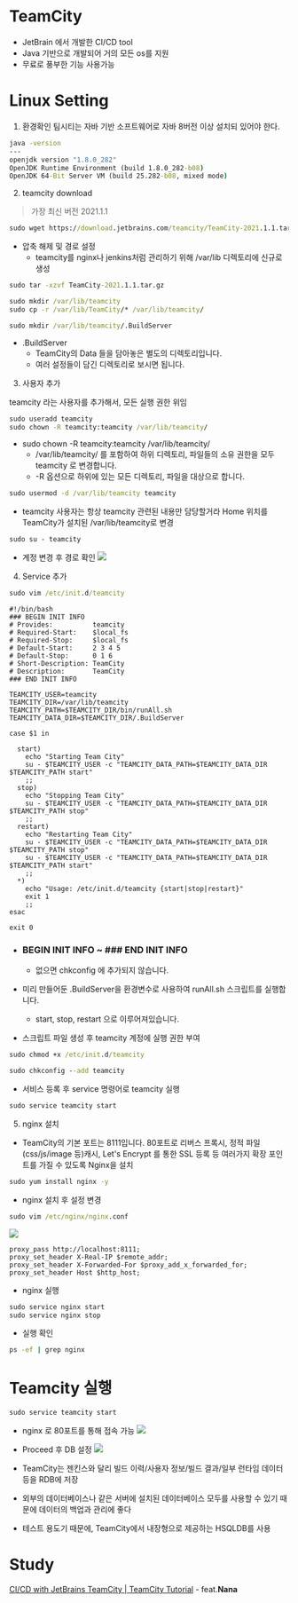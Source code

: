# TeamCity
* JetBrain 에서 개발한 CI/CD tool
* Java 기반으로 개발되어 거의 모든 os를 지원
* 무료로 풍부한 기능 사용가능

# Linux Setting


1. 환경확인
팀시티는 자바 기반 소프트웨어로 자바 8버전 이상 설치되 있어야 한다.
```cmd
java -version
---
openjdk version "1.8.0_282"
OpenJDK Runtime Environment (build 1.8.0_282-b08)
OpenJDK 64-Bit Server VM (build 25.282-b08, mixed mode)
```

2. teamcity download
> 가장 최신 버전 2021.1.1

```cmd
sudo wget https://download.jetbrains.com/teamcity/TeamCity-2021.1.1.tar.gz
```

* 압축 해제 및 경로 설정
    + teamcity를 nginx나 jenkins처럼 관리하기 위해 /var/lib 디렉토리에 신규로 생성


```cmd
sudo tar -xzvf TeamCity-2021.1.1.tar.gz

sudo mkdir /var/lib/teamcity
sudo cp -r /var/lib/TeamCity/* /var/lib/teamcity/

sudo mkdir /var/lib/teamcity/.BuildServer
```
* .BuildServer
    + TeamCity의 Data 들을 담아놓은 별도의 디렉토리입니다.
    + 여러 설정들이 담긴 디렉토리로 보시면 됩니다.


3. 사용자 추가

teamcity 라는 사용자를 추가해서, 모든 실행 권한 위임
```cmd
sudo useradd teamcity
sudo chown -R teamcity:teamcity /var/lib/teamcity/
```
* sudo chown -R teamcity:teamcity /var/lib/teamcity/
    + /var/lib/teamcity/ 를 포함하여 하위 디렉토리, 파일들의 소유 권한을 모두 teamcity 로 변경합니다.
    + -R 옵션으로 하위에 있는 모든 디렉토리, 파일을 대상으로 합니다.

```cmd
sudo usermod -d /var/lib/teamcity teamcity

```

* teamcity 사용자는 항상 teamcity 관련된 내용만 담당할거라 Home 위치를 TeamCity가 설치된 /var/lib/teamcity로 변경


```cmd
sudo su - teamcity
```

* 계정 변경 후 경로 확인
![](assets/README-de6f5bc8.png)

4. Service 추가


```cmd
sudo vim /etc/init.d/teamcity
```

```vim
#!/bin/bash
### BEGIN INIT INFO
# Provides:          teamcity
# Required-Start:    $local_fs
# Required-Stop:     $local_fs
# Default-Start:     2 3 4 5
# Default-Stop:      0 1 6
# Short-Description: TeamCity
# Description:       TeamCity
### END INIT INFO

TEAMCITY_USER=teamcity
TEAMCITY_DIR=/var/lib/teamcity
TEAMCITY_PATH=$TEAMCITY_DIR/bin/runAll.sh
TEAMCITY_DATA_DIR=$TEAMCITY_DIR/.BuildServer

case $1 in

  start)
    echo "Starting Team City"
    su - $TEAMCITY_USER -c "TEAMCITY_DATA_PATH=$TEAMCITY_DATA_DIR $TEAMCITY_PATH start"
    ;;
  stop)
    echo "Stopping Team City"
    su - $TEAMCITY_USER -c "TEAMCITY_DATA_PATH=$TEAMCITY_DATA_DIR $TEAMCITY_PATH stop"
    ;;
  restart)
    echo "Restarting Team City"
    su - $TEAMCITY_USER -c "TEAMCITY_DATA_PATH=$TEAMCITY_DATA_DIR $TEAMCITY_PATH stop"
    su - $TEAMCITY_USER -c "TEAMCITY_DATA_PATH=$TEAMCITY_DATA_DIR $TEAMCITY_PATH start"
    ;;
  *)
    echo "Usage: /etc/init.d/teamcity {start|stop|restart}"
    exit 1
    ;;
esac

exit 0
```

* ### BEGIN INIT INFO ~ ### END INIT INFO
    + 없으면 chkconfig 에 추가되지 않습니다.
* 미리 만들어둔 .BuildServer을 환경변수로 사용하여 runAll.sh 스크립트를 실행합니다.
    + start, stop, restart 으로 이루어져있습니다.

* 스크립트 파일 생성 후 teamcity 계정에 실행 권한 부여
```cmd
sudo chmod +x /etc/init.d/teamcity

sudo chkconfig --add teamcity
```

* 서비스 등록 후 service 명령어로 teamcity 실행
```cmd
sudo service teamcity start
```

5. nginx 설치

*  TeamCity의 기본 포트는 8111입니다.
80포트로 리버스 프록시, 정적 파일 (css/js/image 등)캐시, Let's Encrypt 를 통한 SSL 등록 등 여러가지 확장 포인트를 가질 수 있도록 Nginx을 설치
```cmd
sudo yum install nginx -y
```

* nginx 설치 후 설정 변경
```cmd
sudo vim /etc/nginx/nginx.conf
```

![](assets/README-06e4ff0e.png)

```vim
proxy_pass http://localhost:8111;
proxy_set_header X-Real-IP $remote_addr;
proxy_set_header X-Forwarded-For $proxy_add_x_forwarded_for;
proxy_set_header Host $http_host;
```

* nginx 실행
```cmd
sudo service nginx start
sudo service nginx stop
```

* 실행 확인
```cmd
ps -ef | grep nginx
```


# Teamcity 실행

```cmd
sudo service teamcity start
```

* nginx 로 80포트를 통해 접속 가능
![](assets/README-b8cb22cb.png)

* Proceed 후 DB 설정
![](assets/README-fc082ce5.png)

* TeamCity는 젠킨스와 달리 빌드 이력/사용자 정보/빌드 결과/일부 런타임 데이터 등을 RDB에 저장
* 외부의 데이터베이스나 같은 서버에 설치된 데이터베이스 모두를 사용할 수 있기 때문에 데이터의 백업과 관리에 좋다
* 테스트 용도기 때문에, TeamCity에서 내장형으로 제공하는 HSQLDB를 사용



# Study

[CI/CD with JetBrains TeamCity | TeamCity Tutorial](https://www.youtube.com/watch?v=zqi4fDF-S60) - feat.**Nana**
